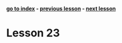 #### [go to index](https://github.com/KerimCETINBAS/golang) - [previous lesson](https://github.com/KerimCETINBAS/golang/tree/lesson_22) - [next lesson](https://github.com/KerimCETINBAS/golang/tree/lesson_24)

&#10;

# Lesson 23
